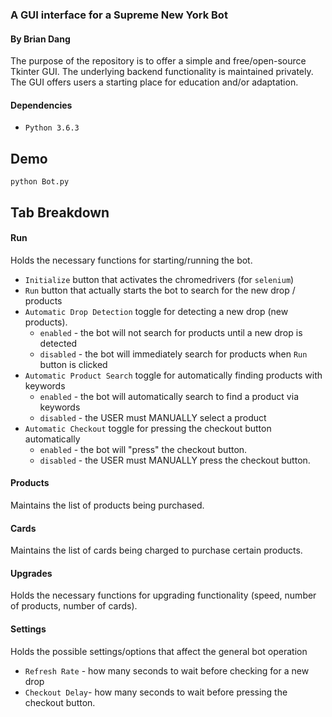 ### A GUI interface for a Supreme New York Bot
#### By Brian Dang

The purpose of the repository is to offer a simple and free/open-source Tkinter GUI. The underlying backend functionality is maintained privately. The GUI offers users a starting place for education and/or adaptation.

#### Dependencies
* `Python 3.6.3`

## Demo
`python Bot.py`

## Tab Breakdown
#### Run
Holds the necessary functions for starting/running the bot.
* `Initialize` button that activates the chromedrivers (for `selenium`)
* `Run` button that actually starts the bot to search for the new drop / products
* `Automatic Drop Detection` toggle for detecting a new drop (new products).
    * `enabled` - the bot will not search for products until a new drop is detected
    * `disabled` - the bot will immediately search for products when `Run` button is clicked
* `Automatic Product Search` toggle for automatically finding products with keywords
    * `enabled` - the bot will automatically search to find a product via keywords
    * `disabled` - the USER must MANUALLY select a product
* `Automatic Checkout` toggle for pressing the checkout button automatically
    * `enabled` - the bot will "press" the checkout button.
    * `disabled` - the USER must MANUALLY press the checkout button.

#### Products
Maintains the list of products being purchased.

#### Cards
Maintains the list of cards being charged to purchase certain products.

#### Upgrades
Holds the necessary functions for upgrading functionality (speed, number of products, number of cards).

#### Settings
Holds the possible settings/options that affect the general bot operation
* `Refresh Rate` - how many seconds to wait before checking for a new drop
* `Checkout Delay`- how many seconds to wait before pressing the checkout button.
